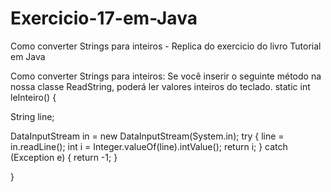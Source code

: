 # Exercicio-17-em-Java
Como converter Strings para inteiros - Replica do exercicio do livro Tutorial em Java

Como converter Strings para inteiros:
Se você inserir o seguinte método na nossa classe ReadString, poderá ler valores inteiros do
teclado.
static int leInteiro() {
 
 String line;
 
 DataInputStream in = new DataInputStream(System.in);
 try {
 line = in.readLine();
 int i = Integer.valueOf(line).intValue();
 return i;
 }
 catch (Exception e) {
 return -1;
 }
 
 }
